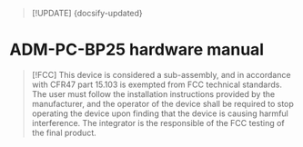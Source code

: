 > [!UPDATE] {docsify-updated}
# ADM-PC-BP25 hardware manual

> [!FCC]
> This device is considered a sub-assembly, and in accordance with CFR47 part 15.103 is exempted from
> FCC technical standards. The user must follow the installation instructions provided by the manufacturer,
> and the operator of the device shall be required to stop operating the device upon finding that the
> device is causing harmful interference. The integrator is the responsible of the FCC testing of the final product.